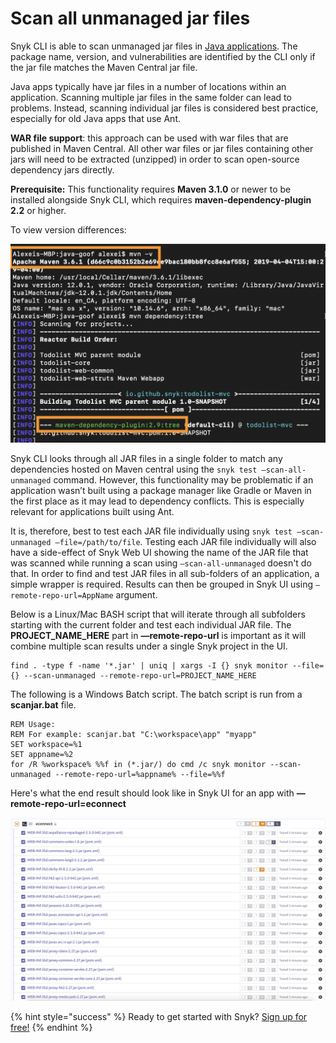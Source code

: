 # Scan all unmanaged jar files

Snyk CLI is able to scan unmanaged jar files in [Java applications](https://support.snyk.io/hc/en-us/articles/360003817357-Snyk-for-Java-Gradle-Maven-/). The package name, version, and vulnerabilities are identified by the CLI only if the jar file matches the Maven Central jar file.

Java apps typically have jar files in a number of locations within an application. Scanning multiple jar files in the same folder can lead to problems. Instead, scanning individual jar files is considered best practice, especially for old Java apps that use Ant.

**WAR file support**: this approach can be used with war files that are published in Maven Central. All other war files or jar files containing other jars will need to be extracted \(unzipped\) in order to scan open-source dependency jars directly.

**Prerequisite:** This functionality requires **Maven 3.1.0** or newer to be installed alongside Snyk CLI, which requires **maven-dependency-plugin 2.2** or higher.

To view version differences:

![](../../.gitbook/assets/untitled__1_.png/)

Snyk CLI looks through all JAR files in a single folder to match any dependencies hosted on Maven central using the `snyk test —scan-all-unmanaged` command. However, this functionality may be problematic if an application wasn’t built using a package manager like Gradle or Maven in the first place as it may lead to dependency conflicts. This is especially relevant for applications built using Ant.

It is, therefore, best to test each JAR file individually using `snyk test —scan-unmanaged —file=/path/to/file`. Testing each JAR file individually will also have a side-effect of Snyk Web UI showing the name of the JAR file that was scanned while running a scan using `—scan-all-unmanaged` doesn't do that. In order to find and test JAR files in all sub-folders of an application, a simple wrapper is required. Results can then be grouped in Snyk UI using `—remote-repo-url=AppName` argument.

Below is a Linux/Mac BASH script that will iterate through all subfolders starting with the current folder and test each individual JAR file. The **PROJECT\_NAME\_HERE** part in **—remote-repo-url** is important as it will combine multiple scan results under a single Snyk project in the UI.

```text
find . -type f -name '*.jar' | uniq | xargs -I {} snyk monitor --file={} --scan-unmanaged --remote-repo-url=PROJECT_NAME_HERE
```

The following is a Windows Batch script. The batch script is run from a **scanjar.bat** file.

```text
REM Usage:    
REM For example: scanjar.bat "C:\workspace\app" "myapp" 
SET workspace=%1 
SET appname=%2 
for /R %workspace% %%f in (*.jar/) do cmd /c snyk monitor --scan-unmanaged --remote-repo-url=%appname% --file=%%f
```

Here's what the end result should look like in Snyk UI for an app with **—remote-repo-url=econnect**

![](../../.gitbook/assets/untitled.png/)

{% hint style="success" %}
Ready to get started with Snyk? [Sign up for free!](https://snyk.io/login?cta=sign-up&loc=footer&page=support_docs_page)
{% endhint %}


